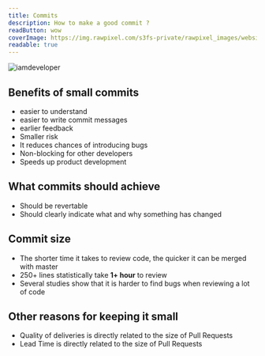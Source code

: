 ```yaml
---
title: Commits
description: How to make a good commit ?
readButton: wow
coverImage: https://img.rawpixel.com/s3fs-private/rawpixel_images/website_content/pd48batch9-10-nap_1.jpg?w=1000&dpr=1&fit=default&crop=default&q=65&vib=3&con=3&usm=15&bg=F4F4F3&ixlib=js-2.2.1&s=2c65ba4fca60aae1f04eead317aeb992
readable: true
---
```


![iamdeveloper](https://i.gyazo.com/6fbc516a2843c7678248ccf7849a2abd.png)

## Benefits of small commits
- easier to understand
- easier to write commit messages
- earlier feedback
- Smaller risk
- It reduces chances of introducing bugs
- Non-blocking for other developers
- Speeds up product development

## What commits should achieve
- Should be revertable
- Should clearly indicate what and why something has changed

## Commit size
- The shorter time it takes to review code, the quicker it can be merged with master
- 250+ lines statistically take **1+ hour** to review
- Several studies show that it is harder to find bugs when reviewing a lot of code

## Other reasons for keeping it small 
- Quality of deliveries is directly related to the size of Pull Requests
- Lead Time is directly related to the size of Pull Requests
